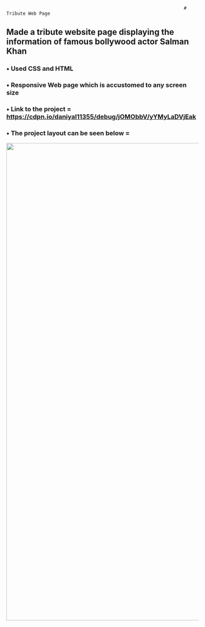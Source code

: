 
                                                                     # Tribute Web Page 

##  Made a tribute website page displaying the information of famous bollywood actor Salman Khan
###  • Used CSS and HTML 
###  • Responsive Web page which is accustomed to any screen size 
###  • Link to the project = https://cdpn.io/daniyal11355/debug/jOMObbV/yYMyLaDVjEak
###  • The project layout can be seen below = 


<p align = "center" >
<img src="https://github.com/aqib-javed1119/aqib-javed1119/blob/main/Web%20development%20projects/Responsive%20Web%20design%20projects/Tribute%20page/src/img.png " width="1250" height="1250" />
